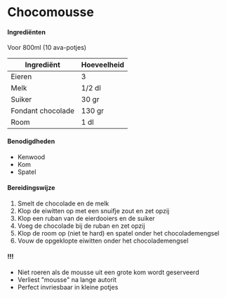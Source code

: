 # Chocomousse

#### Ingrediënten

Voor 800ml (10 ava-potjes)

| Ingrediënt        | Hoeveelheid |
| ----------------- | ----------- |
| Eieren            | 3           |
| Melk              | 1/2 dl      |
| Suiker            | 30 gr       |
| Fondant chocolade | 130 gr      |
| Room              | 1 dl        |

#### Benodigdheden

- Kenwood
- Kom
- Spatel

#### Bereidingswijze

1. Smelt de chocolade en de melk
2. Klop de eiwitten op met een snuifje zout en zet opzij
3. Klop een ruban van de eierdooiers en de suiker
4. Voeg de chocolade bij de ruban en zet opzij
5. Klop de room op (niet te hard) en spatel onder het chocolademengsel
6. Vouw de opgeklopte eiwitten onder het chocolademengsel

#### !!!

- Niet roeren als de mousse uit een grote kom wordt geserveerd
- Verliest "mousse" na lange autorit
- Perfect invriesbaar in kleine potjes

